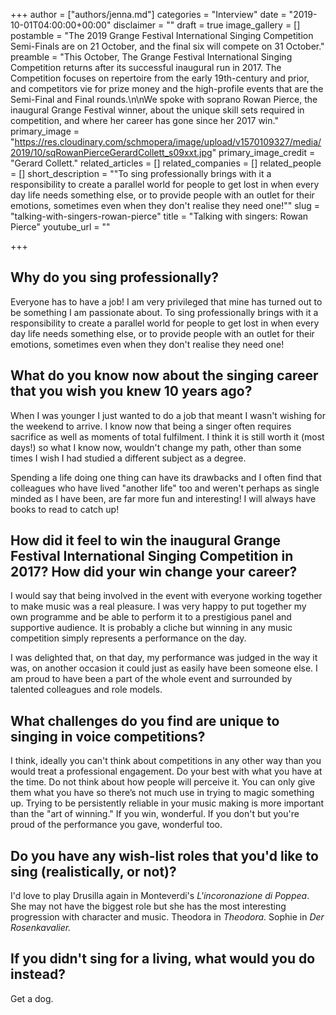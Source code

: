 +++
author = ["authors/jenna.md"]
categories = "Interview"
date = "2019-10-01T04:00:00+00:00"
disclaimer = ""
draft = true
image_gallery = []
postamble = "The 2019 Grange Festival International Singing Competition Semi-Finals are on 21 October, and the final six will compete on 31 October."
preamble = "This October, The Grange Festival International Singing Competition returns after its successful inaugural run in 2017. The Competition focuses on repertoire from the early 19th-century and prior, and competitors vie for prize money and the high-profile events that are the Semi-Final and Final rounds.\n\nWe spoke with soprano Rowan Pierce, the inaugural Grange Festival winner, about the unique skill sets required in competition, and where her career has gone since her 2017 win."
primary_image = "https://res.cloudinary.com/schmopera/image/upload/v1570109327/media/2019/10/sqRowanPierceGerardCollett_s09xxt.jpg"
primary_image_credit = "Gerard Collett."
related_articles = []
related_companies = []
related_people = []
short_description = "\"To sing professionally brings with it a responsibility to create a parallel world for people to get lost in when every day life needs something else, or to provide people with an outlet for their emotions, sometimes even when they don't realise they need one!\""
slug = "talking-with-singers-rowan-pierce"
title = "Talking with singers: Rowan Pierce"
youtube_url = ""

+++
## Why do you sing professionally?

Everyone has to have a job! I am very privileged that mine has turned out to be something I am passionate about. To sing professionally brings with it a responsibility to create a parallel world for people to get lost in when every day life needs something else, or to provide people with an outlet for their emotions, sometimes even when they don't realise they need one!

## What do you know now about the singing career that you wish you knew 10 years ago?

When I was younger I just wanted to do a job that meant I wasn't wishing for the weekend to arrive. I know now that being a singer often requires sacrifice as well as moments of total fulfilment. I think it is still worth it (most days!) so what I know now, wouldn't change my path, other than some times I wish I had studied a different subject as a degree. 

Spending a life doing one thing can have its drawbacks and I often find that colleagues who have lived "another life" too and weren't perhaps as single minded as I have been, are far more fun and interesting! I will always have books to read to catch up!

## How did it feel to win the inaugural Grange Festival International Singing Competition in 2017? How did your win change your career?

I would say that being involved in the event with everyone working together to make music was a real pleasure. I was very happy to put together my own programme and be able to perform it to a prestigious panel and supportive audience. It is probably a cliche but winning in any music competition simply represents a performance on the day.

I was delighted that, on that day, my performance was judged in the way it was, on another occasion it could just as easily have been someone else. I am proud to have been a part of the whole event and surrounded by talented colleagues and role models.

## What challenges do you find are unique to singing in voice competitions?

I think, ideally you can't think about competitions in any other way than you would treat a professional engagement. Do your best with what you have at the time. Do not think about how people will perceive it. You can only give them what you have so there’s not much use in trying to magic something up. Trying to be persistently reliable in your music making is more important than the "art of winning." If you win, wonderful. If you don't but you're proud of the performance you gave, wonderful too.

## Do you have any wish-list roles that you'd like to sing (realistically, or not)?

I'd love to play Drusilla again in Monteverdi's _L'incoronazione di Poppea_. She may not have the biggest role but she has the most interesting progression with character and music. Theodora in _Theodora._ Sophie in _Der Rosenkavalier._

## If you didn't sing for a living, what would you do instead?

Get a dog.